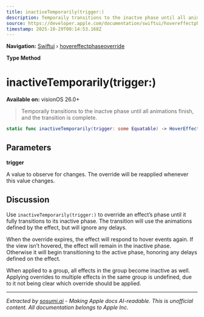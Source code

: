 ```yaml
---
title: inactiveTemporarily(trigger:)
description: Temporaily transitions to the inactve phase until all animations finish, and the transition is complete.
source: https://developer.apple.com/documentation/swiftui/hovereffectphaseoverride/inactivetemporarily(trigger:)
timestamp: 2025-10-29T00:14:53.168Z
---
```


**Navigation:** [Swiftui](/documentation/swiftui) › [hovereffectphaseoverride](/documentation/swiftui/hovereffectphaseoverride)

**Type Method**

# inactiveTemporarily(trigger:)

**Available on:** visionOS 26.0+

> Temporaily transitions to the inactve phase until all animations finish, and the transition is complete.

```swift
static func inactiveTemporarily(trigger: some Equatable) -> HoverEffectPhaseOverride
```

## Parameters

**trigger**

A value to observe for changes. The override will be reapplied whenever this value changes.



## Discussion

Use `inactiveTemporarily(trigger:)` to override an effect’s phase until it fully transitions to its inactive phase. The transition will use the animations defined by the effect, but will ignore any delays.

When the override expires, the effect will respond to hover events again. If the view isn’t hovered, the effect will remain in the inactive phase. Otherwise it will begin transitioning to the active phase, honoring any delays defined on the effect.

When applied to a group, all effects in the group become inactive as well. Applying overrides to multiple effects in the same group is undefined, due to it not being clear which override should be applied.

---

*Extracted by [sosumi.ai](https://sosumi.ai) - Making Apple docs AI-readable.*
*This is unofficial content. All documentation belongs to Apple Inc.*
